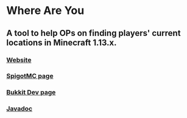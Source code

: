 # Where Are You
## A tool to help OPs on finding players' current locations in Minecraft 1.13.x.
### [Website](https://leothawne.github.io/WhereAreYou/)
### [SpigotMC page](https://www.spigotmc.org/resources/)
### [Bukkit Dev page](https://dev.bukkit.org/projects/where-are-you)
### [Javadoc](https://leothawne.github.io/javadocs/WhereAreYou/)
